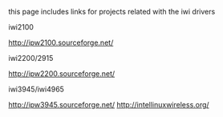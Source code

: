 this page includes links for projects related with the iwi drivers

iwi2100

http://ipw2100.sourceforge.net/


iwi2200/2915

http://ipw2200.sourceforge.net/



iwi3945/iwi4965

http://ipw3945.sourceforge.net/
http://intellinuxwireless.org/


